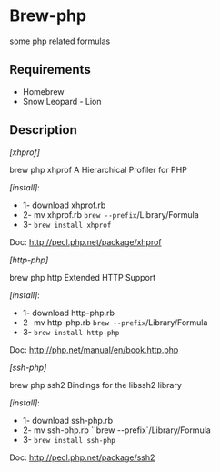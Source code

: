 # Brew-php
some php related formulas

## Requirements

* Homebrew
* Snow Leopard - Lion

## Description

_[xhprof]_

brew php xhprof
A Hierarchical Profiler for PHP

_[install]_:

* 1- download xhprof.rb
* 2- mv xhprof.rb ``brew --prefix``/Library/Formula
* 3- `brew install xhprof`

Doc:
http://pecl.php.net/package/xhprof


_[http-php]_

brew php http
Extended HTTP Support

_[install]_:

* 1- download http-php.rb
* 2- mv http-php.rb ``brew --prefix``/Library/Formula
* 3- `brew install http-php`

Doc:
http://php.net/manual/en/book.http.php


_[ssh-php]_

brew php ssh2
Bindings for the libssh2 library

_[install]_:

* 1- download ssh-php.rb
* 2- mv ssh-php.rb ``brew --prefix`/Library/Formula
* 3- `brew install ssh-php`

Doc:
http://pecl.php.net/package/ssh2